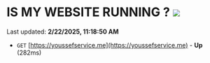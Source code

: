 # IS MY WEBSITE RUNNING ? [![](https://img.shields.io/static/v1?label=Sponsor&message=%E2%9D%A4&logo=GitHub&color=%23fe8e86)](https://github.com/sponsors/Youssef-Lehmam)

Last updated: **2/22/2025, 11:18:50 AM**

- `GET` [https://youssefservice.me](https://youssefservice.me) - **Up** (282ms)
